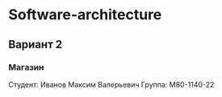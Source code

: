 # Software-architecture
## Вариант 2
### Магазин
Студент: Иванов Максим Валерьевич
Группа: M80-1140-22

